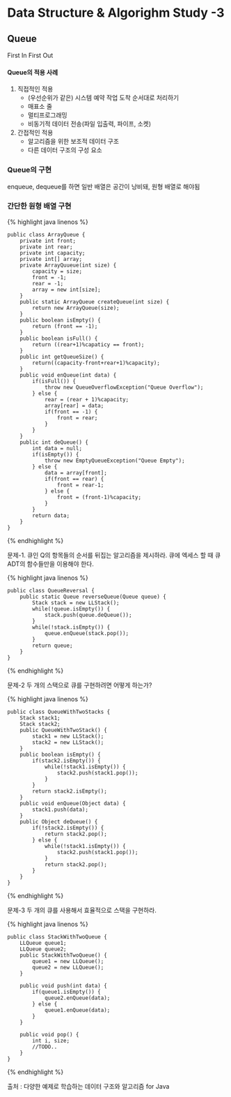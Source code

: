 # Data Structure & Algorighm Study -3

## Queue

First In First Out

#### Queue의 적용 사례

1. 직접적인 적용
	- (우선순위가 같은) 시스템 예약 작업 도착 순서대로 처리하기
	- 매표소 줄
	- 멀티프로그래밍
	- 비동기적 데이터 전송(파일 입출력, 파이프, 소켓)
2. 간접적인 적용
	- 알고리즘을 위한 보조적 데이터 구조
	- 다른 데이터 구조의 구성 요소

### Queue의 구현

enqueue, dequeue를 하면 일반 배열은 공간이 낭비돼, 원형 배열로 해야됨

### 간단한 원형 배열 구현

{% highlight java linenos %}

	public class ArrayQueue {
    	private int front;
        private int rear;
        private int capacity;
        private int[] array;
        private ArrayQuueue(int size) {
        	capacity = size;
            front = -1;
            rear = -1;
            array = new int[size];
        }
        public static ArrayQueue createQueue(int size) {
        	return new ArrayQueue(size);
        }
        public boolean isEmpty() {
	        return (front == -1);
        }
        public boolean isFull() {
        	return ((rear+1)%capaticy == front);
        }
        public int getQueueSize() {
        	return((capacity-front+rear+1)%capacity);
        }
        public void enQueue(int data) {
        	if(isFull()) {
            	throw new QueueOverflowException("Queue Overflow");
            } else {
            	rear = (rear + 1)%capacity;
                array[rear] = data;
                if(front == -1) {
                	front = rear;
				}
            }
        }
        public int deQueue() {
        	int data = null;
            if(isEmpty()) {
            	throw new EmptyQueueException("Queue Empty");
            } else {
				data = array[front];
                if(front == rear) {
                	front = rear-1;
                } else {
                	front = (front-1)%capacity;
                }
            }
            return data;
        }
    }

{% endhighlight %}

문제-1. 큐인 Q의 항목들의 순서를 뒤집는 알고리즘을 제시하라. 큐에 엑세스 할 때 큐 ADT의 함수들만을 이용해야 한다.

{% highlight java linenos %}

	public class QueueReversal {
    	public static Queue reverseQueue(Queue queue) {
        	Stack stack = new LLStack();
            while(!queue.isEmpty()) {
            	stack.push(queue.deQueue());
            }
            while(!stack.isEmpty()) {
            	queue.enQueue(stack.pop());
            }
            return queue;
        }
    }

{% endhighlight %}

문제-2 두 개의 스택으로 큐를 구현하려면 어떻게 하는가?

{% highlight java linenos %}

	public class QueueWithTwoStacks {
    	Stack stack1;
        Stack stack2;
        public QueueWithTwoStack() {
        	stack1 = new LLStack();
            stack2 = new LLStack();
        }
		public boolean isEmpty() {
        	if(stack2.isEmpty()) {
            	while(!stack1.isEmpty()) {
                	stack2.push(stack1.pop());
                }
            }
            return stack2.isEmpty();
        }
        public void enQueue(Object data) {
        	stack1.push(data);
        }
        public Object deQueue() {
        	if(!stack2.isEmpty()) {
            	return stack2.pop();
            } else {
            	while(!stack1.isEmpty()) {
                	stack2.push(stack1.pop());
                }
                return stack2.pop();
            }
		}
    }

{% endhighlight %}

문제-3 두 개의 큐를 사용해서 효율적으로 스택을 구현하라.

{% highlight java linenos %}

	public class StackWithTwoQueue {
    	LLQueue queue1;
        LLQueue queue2;
        public StackWithTwoQueue() {
        	queue1 = new LLQueue();
            queue2 = new LLQueue();
        }

		public void push(int data) {
        	if(queue1.isEmpty()) {
            	queue2.enQueue(data);
            } else {
            	queue1.enQueue(data);
            }
        }

        public void pop() {
			int i, size;
			//TODO..
		}
    }

{% endhighlight %}

출처 : 다양한 예제로 학습하는 데이터 구조와 알고리즘 for Java